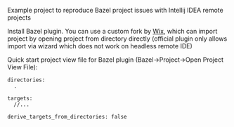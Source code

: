 Example project to reproduce Bazel project issues with Intellij IDEA remote projects

Install Bazel plugin. You can use a custom fork by [Wix](https://github.com/wix-playground/intellij/releases/tag/v19.0-NIGHTLY.820), which can import project by opening project from directory directly (official plugin only allows import via wizard which does not work on headless remote IDE)
   
Quick start project view file for Bazel plugin (Bazel->Project->Open Project View File):
```
directories:
  .

targets:
  //...

derive_targets_from_directories: false

```